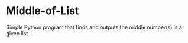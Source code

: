 # Middle-of-List
Simple Python program that finds and outputs the middle number(s) is a given list.
